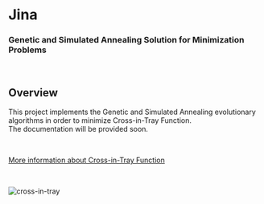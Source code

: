 # Jina

### Genetic and Simulated Annealing Solution for Minimization Problems

<br>

## Overview
This project implements the Genetic and Simulated Annealing evolutionary algorithms in order to minimize Cross-in-Tray Function.
<br>
The documentation will be provided soon.

<br>

[More information about Cross-in-Tray Function](https://www.sfu.ca/~ssurjano/crossit.html)

<br>

![cross-in-tray](https://user-images.githubusercontent.com/44924596/200368855-c98d1619-7992-4083-93b5-432a00f828f6.png)
